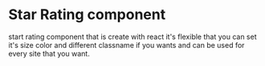 # Star Rating component
start rating component that is create with react it's flexible that you can set it's size color and different classname if you wants and can be used for every site that you want.
